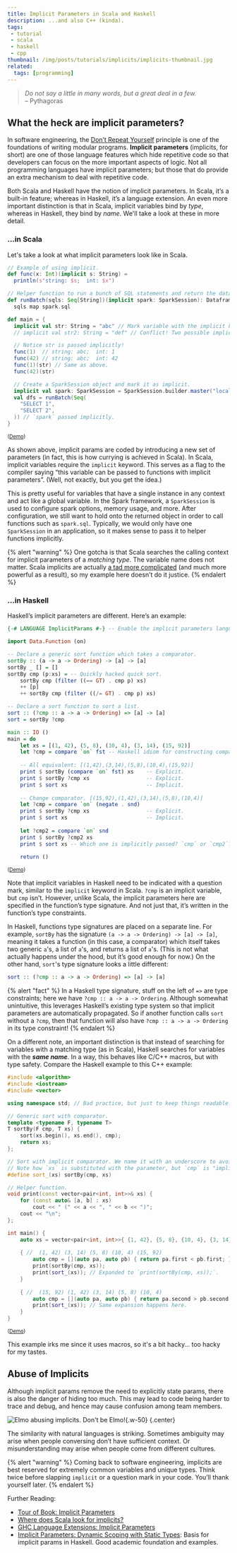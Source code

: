 ```yaml
---
title: Implicit Parameters in Scala and Haskell
description: ...and also C++ (kinda).
tags:
 - tutorial
 - scala
 - haskell
 - cpp
thumbnail: /img/posts/tutorials/implicits/implicits-thumbnail.jpg
related:
  tags: [programming]
---
```


> *Do not say a little in many words, but a great deal in a few.*  
>  – Pythagoras

## What the heck are implicit parameters?

In software engineering, the [Don’t Repeat Yourself](https://en.m.wikipedia.org/wiki/Don't_repeat_yourself) principle is one of the foundations of writing modular programs. **Implicit parameters** (implicits, for short) are one of those language features which hide repetitive code so that developers can focus on the more important aspects of logic. Not all programming languages have implicit parameters; but those that do provide an extra mechanism to deal with repetitive code.

Both Scala and Haskell have the notion of implicit parameters. In Scala, it’s a built-in feature; whereas in Haskell, it’s a language extension. An even more important distinction is that in Scala, implicit variables bind by *type*, whereas in Haskell, they bind by *name*. We'll take a look at these in more detail.

### ...in Scala
Let's take a look at what implicit parameters look like in Scala.

```scala
// Example of using implicit.
def func(x: Int)(implicit s: String) =
  println(s"string: $s;  int: $x")

// Helper function to run a bunch of SQL statements and return the dataframe results.
def runBatch(sqls: Seq[String])(implicit spark: SparkSession): Dataframe =
  sqls map spark.sql

def main = {
  implicit val str: String = "abc" // Mark variable with the implicit keyword.
  // implicit val str2: String = "def" // Conflict! Two possible implicits of the same type. Error will occur.

  // Notice str is passed implicitly!
  func(1)  // string: abc;  int: 1
  func(42) // string: abc;  int: 42
  func(1)(str) // Same as above.
  func(42)(str)

  // Create a SparkSession object and mark it as implicit.
  implicit val spark: SparkSession = SparkSession.builder.master("local").getOrCreate
  val dfs = runBatch(Seq(
    "SELECT 1",
    "SELECT 2",
  )) // `spark` passed implicitly.
}
```

<sup>([Demo](https://scastie.scala-lang.org/59m4Fd8LRFmDHNQmfRt3XQ))</sup>

As shown above, implicit params are coded by introducing a new set of parameters (in fact, this is how currying is achieved in Scala). In Scala, implicit variables require the `implicit` keyword. This serves as a flag to the compiler saying “this variable can be passed to functions with implicit parameters”. (Well, not exactly, but you get the idea.)

This is pretty useful for variables that have a single instance in any context and act like a global variable. In the Spark framework, a `SparkSession` is used to configure spark options, memory usage, and more. After configuration, we still want to hold onto the returned object in order to call functions such as `spark.sql`. Typically, we would only have one `SparkSession` in an application, so it makes sense to pass it to helper functions implicitly.

{% alert "warning" %}
One gotcha is that Scala searches the calling context for implicit parameters of a *matching type*. The variable name does not matter. Scala implicits are actually [a tad more complicated][scala-implicits-where] (and much more powerful as a result), so my example here doesn’t do it justice.
{% endalert %}

### ...in Haskell
Haskell’s implicit parameters are different. Here’s an example:

```haskell
{-# LANGUAGE ImplicitParams #-} -- Enable the implicit parameters language extension.

import Data.Function (on)

-- Declare a generic sort function which takes a comparator.
sortBy :: (a -> a -> Ordering) -> [a] -> [a]
sortBy _ [] = []
sortBy cmp (p:xs) = -- Quickly hacked quick sort.
    sortBy cmp (filter ((== GT) . cmp p) xs) 
    ++ [p] 
    ++ sortBy cmp (filter ((/= GT) . cmp p) xs) 

-- Declare a sort function to sort a list.
sort :: (?cmp :: a -> a -> Ordering) => [a] -> [a]
sort = sortBy ?cmp

main :: IO ()
main = do
    let xs = [(1, 42), (5, 8), (10, 4), (3, 14), (15, 92)]
    let ?cmp = compare `on` fst -- Haskell idiom for constructing comparators.
    
    -- All equivalent: [(1,42),(3,14),(5,8),(10,4),(15,92)]
    print $ sortBy (compare `on` fst) xs    -- Explicit.
    print $ sortBy ?cmp xs                  -- Explicit.
    print $ sort xs                         -- Implicit.
    
    -- Change comparator. [(15,92),(1,42),(3,14),(5,8),(10,4)]
    let ?cmp = compare `on` (negate . snd)
    print $ sortBy ?cmp xs                  -- Explicit.
    print $ sort xs                         -- Implicit.
    
    let ?cmp2 = compare `on` snd
    print $ sortBy ?cmp2 xs
    print $ sort xs -- Which one is implicitly passed? `cmp` or `cmp2`? :)
    
    return ()
```

<sup>([Demo](https://onlinegdb.com/S4N7sxFFz))</sup>

Note that implicit variables in Haskell need to be indicated with a question mark, similar to the `implicit` keyword in Scala. `?cmp` is an implicit variable, but `cmp` isn’t. However, unlike Scala, the implicit parameters here are specified in the function’s type signature. And not just that, it’s written in the function’s type constraints.

In Haskell, functions type signatures are placed on a separate line. For example, `sortBy` has the signature `(a -> a -> Ordering) -> [a] -> [a]`, meaning it takes a function (in this case, a comparator) which itself takes two generic `a`'s, a list of `a`'s, and returns a list of `a`'s. (This is not what actually happens under the hood, but it’s good enough for now.) On the other hand, `sort`'s type signature looks a little different:

```haskell
sort :: (?cmp :: a -> a -> Ordering) => [a] -> [a]
```

{% alert "fact" %}
In a Haskell type signature, stuff on the left of `=>` are type constraints; here we have `?cmp :: a -> a -> Ordering`. Although somewhat unintuitive, this leverages Haskell’s existing type system so that implicit parameters are automatically propagated. So if another function calls `sort` without a `?cmp`, then that function will also have `?cmp :: a -> a -> Ordering` in its type constraint!
{% endalert %}

On a different note, an important distinction is that instead of searching for variables with a matching type (as in Scala), Haskell searches for variables with the ***same name***. In a way, this behaves like C/C++ macros, but with type safety. Compare the Haskell example to this C++ example:

```cpp
#include <algorithm>
#include <iostream>
#include <vector>

using namespace std; // Bad practice, but just to keep things readable.

// Generic sort with comparator.
template <typename F, typename T>
T sortBy(F cmp, T xs) {
    sort(xs.begin(), xs.end(), cmp);
    return xs;
};

// Sort with implicit comparator. We name it with an underscore to avoid confusion with std::sort.
// Note how `xs` is substituted with the parameter, but `cmp` is "implicitly" used.
#define sort_(xs) sortBy(cmp, xs)

// Helper function.
void print(const vector<pair<int, int>>& xs) {
    for (const auto& [a, b] : xs)
        cout << " (" << a << ", " << b << ")";
    cout << "\n";
};

int main() {
    auto xs = vector<pair<int, int>>{ {1, 42}, {5, 8}, {10, 4}, {3, 14}, {15, 92} };
    
    { //  (1, 42) (3, 14) (5, 8) (10, 4) (15, 92)
        auto cmp = [](auto pa, auto pb) { return pa.first < pb.first; };
        print(sortBy(cmp, xs));
        print(sort_(xs)); // Expanded to `print(sortBy(cmp, xs));`.
    }
     
    { //  (15, 92) (1, 42) (3, 14) (5, 8) (10, 4)
        auto cmp = [](auto pa, auto pb) { return pa.second > pb.second; };
        print(sort_(xs)); // Same expansion happens here.
    }
}
```

<sup>([Demo](https://onlinegdb.com/qII0Pq54O))</sup>

This example irks me since it uses macros, so it's a bit hacky... too hacky for my tastes.

## Abuse of Implicits

Although implicit params remove the need to explicitly state params, there is also the danger of hiding too much. This may lead to code being harder to trace and debug, and hence may cause confusion among team members.

![Elmo abusing implicits. Don't be Elmo!](/img/posts/tutorials/implicits/implicits.jpg){.w-50}
{.center}

The similarity with natural languages is striking. Sometimes ambiguity may arise when people conversing don’t have sufficient context. Or misunderstanding may arise when people come from different cultures.

{% alert "warning" %}
Coming back to software engineering, implicits are best reserved for extremely common variables and unique types. Think twice before slapping `implicit` or a question mark in your code. You’ll thank yourself later.
{% endalert %}

Further Reading:

- [Tour of Book: Implicit Parameters](https://docs.scala-lang.org/tour/implicit-parameters.html)
- [Where does Scala look for implicits?][scala-implicits-where]
- [GHC Language Extensions: Implicit Parameters](https://ghc.gitlab.haskell.org/ghc/doc/users_guide/exts/implicit_parameters.html)
- [Implicit Parameters: Dynamic Scoping with Static Types](https://galois.com/wp-content/uploads/2014/08/pub_JL_ImplicitParameters.pdf): Basis for implicit params in Haskell. Good academic foundation and examples.

[scala-implicits-where]: https://stackoverflow.com/questions/5598085/where-does-scala-look-for-implicits/5598107#5598107